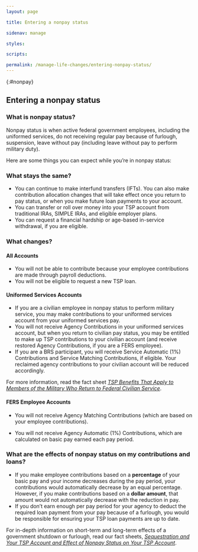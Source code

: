 ```yaml
---
layout: page

title: Entering a nonpay status

sidenav: manage

styles:

scripts:

permalink: /manage-life-changes/entering-nonpay-status/
---
```


{:#nonpay}
## Entering a nonpay status

### What is nonpay status?

Nonpay status is when active federal government employees, including the uniformed services, do not receiving regular pay because of furlough, suspension, leave without pay (including leave without pay to perform military duty).

Here are some things you can expect while you’re in nonpay status:

### What stays the same?

* You can continue to make interfund transfers (IFTs). You can also make contribution allocation changes that will take effect once you return to pay status, or when you make future loan payments to your account.
* You can transfer or roll over money into your TSP account from traditional IRAs, SIMPLE IRAs, and eligible employer plans.
* You can request a financial hardship or age-based in-service withdrawal, if you are eligible.

### What changes?

#### All Accounts
* You will not be able to contribute because your employee contributions are made through payroll deductions.
* You will not be eligible to request a new TSP loan.

#### Uniformed Services Accounts

* If you are a civilian employee in nonpay status to perform military service, you may make contributions to your uniformed services account from your uniformed services pay.
* You will not receive Agency Contributions in your uniformed services account, but when you return to civilian pay status, you may be entitled to make up TSP contributions to your civilian account (and receive restored Agency Contributions, if you are a FERS employee).
* If you are a BRS participant, you will receive Service Automatic (1%) Contributions and Service Matching Contributions, if eligible. Your reclaimed agency contributions to your civilian account will be reduced accordingly.

For more information, read the fact sheet _[TSP Benefits That Apply to Members of the Military Who Return to Federal Civilian Service](javascript:void())_.

#### FERS Employee Accounts

* You will not receive <span data-term="Agency Matching Contributions" class="js-glossary-toggle term term-end">Agency Matching Contributions</span> (which are based on your employee contributions).

* You will not receive <span data-term="Agency Automatic (1%) Contributions" class="js-glossary-toggle term term-end">Agency Automatic (1%) Contributions</span>, which are calculated on basic pay earned each pay period.

### What are the effects of nonpay status on my contributions and loans?

* If you make employee contributions based on a **percentage** of your basic pay and your income decreases during the pay period, your contributions would automatically decrease by an equal percentage. However, if you make contributions based on a **dollar amount**, that amount would not automatically decrease with the reduction in pay.
* If you don’t earn enough per pay period for your agency to deduct the required loan payment from your pay because of a furlough, you would be responsible for ensuring your TSP loan payments are up to date.

For in-depth information on short-term and long-term effects of a government shutdown or furlough, read our fact sheets, _[Sequestration and Your TSP Account and Effect of Nonpay Status on Your TSP Account](javascript:void())_.
<!-- CONTENT END -->

